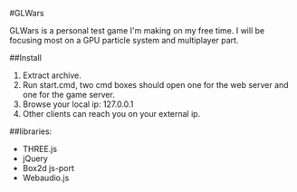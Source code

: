 #GLWars

GLWars is a personal test game I'm making on my free time. I will be focusing 
most on a GPU particle system and multiplayer part.

##Install
1. Extract archive.
2. Run start.cmd, two cmd boxes should open one for the web server and one for the game server.
3. Browse your local ip: 127.0.0.1
4. Other clients can reach you on your external ip.


##libraries:
* THREE.js
* jQuery
* Box2d js-port
* Webaudio.js
